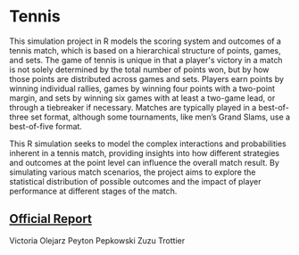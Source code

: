 # Tennis

This simulation project in R models the scoring system and outcomes of a tennis match, which is based on a hierarchical structure of points, games, and sets. The game of tennis is unique in that a player's victory in a match is not solely determined by the total number of points won, but by how those points are distributed across games and sets. Players earn points by winning individual rallies, games by winning four points with a two-point margin, and sets by winning six games with at least a two-game lead, or through a tiebreaker if necessary. Matches are typically played in a best-of-three set format, although some tournaments, like men’s Grand Slams, use a best-of-five format.

This R simulation seeks to model the complex interactions and probabilities inherent in a tennis match, providing insights into how different strategies and outcomes at the point level can influence the overall match result. By simulating various match scenarios, the project aims to explore the statistical distribution of possible outcomes and the impact of player performance at different stages of the match.

## [Official Report](https://github.com/VictoriaOlejarz/Tennis/blob/main/stat%20321%20sim%20report.pdf)


Victoria Olejarz 
Peyton Pepkowski 
Zuzu Trottier
